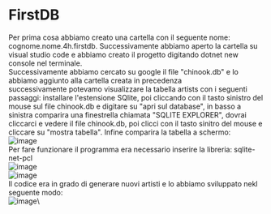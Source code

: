 # FirstDB
Per prima cosa abbiamo creato una cartella con il seguente nome: cognome.nome.4h.firstdb. Successivamente abbiamo aperto la cartella su visual studio code e abbiamo creato il progetto digitando dotnet new console nel terminale.\
Successivamente abbiamo cercato su google il file "chinook.db" e lo abbiamo aggiunto alla cartella creata in precedenza\
successivamente potevamo visualizzare la tabella artists con i seguenti passaggi: installare l'estensione SQlite, poi cliccando con il tasto sinistro del mouse sul file chinook.db e digitare su "apri sul database", in basso a sinistra comparira una finestrella chiamata "SQLITE EXPLORER", dovrai cliccarci e vedere il file chinook.db, poi clicci con il tasto sinitro del mouse e cliccare su "mostra tabella". Infine comparira la tabella a schermo: \
![image](https://user-images.githubusercontent.com/116791048/235087354-100594bf-052a-40da-ae0d-f9d7ec72852f.png)\
Per fare funzionare il programma era necessario inserire la libreria: sqlite-net-pcl\
![image](https://user-images.githubusercontent.com/116791048/235085331-5eebf9c2-1f30-43cc-a547-ace212d44560.png)\
![image](https://user-images.githubusercontent.com/116791048/235083432-ccd72fa0-ad2d-4220-bbf2-88e29f2c94f1.png)\
Il codice era in grado di generare nuovi artisti e lo abbiamo sviluppato nekl seguente modo:\
![image](https://user-images.githubusercontent.com/116791048/235084665-b0a79295-beaa-4c4a-a4e8-d024c3dcd693.png)\

